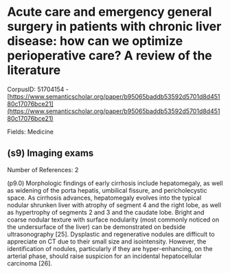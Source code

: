 # Acute care and emergency general surgery in patients with chronic liver disease: how can we optimize perioperative care? A review of the literature

CorpusID: 51704154 - [https://www.semanticscholar.org/paper/b95065baddb53592d5701d8d45180c17076bce21](https://www.semanticscholar.org/paper/b95065baddb53592d5701d8d45180c17076bce21)

Fields: Medicine

## (s9) Imaging exams
Number of References: 2

(p9.0) Morphologic findings of early cirrhosis include hepatomegaly, as well as widening of the porta hepatis, umbilical fissure, and pericholecystic space. As cirrhosis advances, hepatomegaly evolves into the typical nodular shrunken liver with atrophy of segment 4 and the right lobe, as well as hypertrophy of segments 2 and 3 and the caudate lobe. Bright and coarse nodular texture with surface nodularity (most commonly noticed on the undersurface of the liver) can be demonstrated on bedside ultrasonography [25]. Dysplastic and regenerative nodules are difficult to appreciate on CT due to their small size and isointensity. However, the identification of nodules, particularly if they are hyper-enhancing, on the arterial phase, should raise suspicion for an incidental hepatocellular carcinoma [26].
